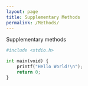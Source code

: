 ```yaml
---
layout: page
title: Supplementary Methods
permalink: /Methods/
---
```


Supplementary methods
    
```python
#include <stdio.h>

int main(void) {
    printf("Hello World!\n");
    return 0;
}
```
